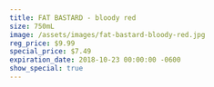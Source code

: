 ```yaml
---
title: FAT BASTARD - bloody red
size: 750mL
image: /assets/images/fat-bastard-bloody-red.jpg
reg_price: $9.99
special_price: $7.49
expiration_date: 2018-10-23 00:00:00 -0600
show_special: true
---
```


